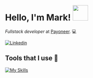 # Hello, I'm Mark! <img src="https://media.giphy.com/media/KzJkzjggfGN5Py6nkT/giphy.gif" width="50px" height="50px" />
*Fullstack developer* at [Payoneer](https://www.payoneer.com/). 💻

[![Linkedin](https://img.shields.io/badge/LinkedIn-blue?logo=linkedin&logoColor=white&style=for-the-badge)](https://www.linkedin.com/in/mkpoliatskin/)
## Tools that I use :toolbox:
[![My Skills](https://skillicons.dev/icons?i=git,dotnet,mongo,react,nodejs,materialui,tailwindcss,jquery,netlify)](https://skillicons.dev)

